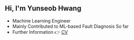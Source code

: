 ## Hi, I'm Yunseob Hwang

- Machine Learning Engineer
- Mainly Contributed to ML-based Fault Diagnosis So far
- Further Information 👉 [CV](https://github.com/YunseobHwang/CV)

